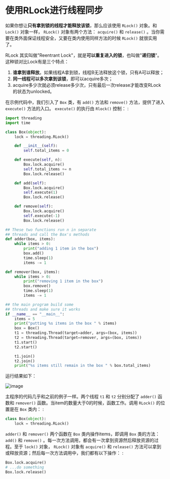 # 使用RLock进行线程同步

如果你想让**只有拿到锁的线程才能释放该锁**，那么应该使用 `RLock()` 对象。和 `Lock()` 对象一样， `RLock()` 对象有两个方法： `acquire()` 和 `release()` 。当你需要在类外面保证线程安全，又要在类内使用同样方法的时候 `RLock()` 就很实用了。

RLock 其实叫做"Reentrant Lock"，就是**可以重复进入的锁**，也叫做"**递归锁**"。这种锁对比Lock有是三个特点：

1. **谁拿到谁释放**。如果线程A拿到锁，线程B无法释放这个锁，只有A可以释放；
2. **同一线程可以多次拿到该锁**，即可以acquire多次；
3. acquire多少次就必须release多少次，只有最后一次release才能改变RLock的状态为unlocked。

在示例代码中，我们引入了 `Box` 类，有 `add()` 方法和 `remove()` 方法，提供了进入 `execute()` 方法的入口。 `execute()` 的执行由 `Rlock()` 控制： :

```python
import threading
import time

class Box(object):
    lock = threading.RLock()

    def __init__(self):
        self.total_items = 0

    def execute(self, n):
        Box.lock.acquire()
        self.total_items += n
        Box.lock.release()

    def add(self):
        Box.lock.acquire()
        self.execute(1)
        Box.lock.release()

    def remove(self):
        Box.lock.acquire()
        self.execute(-1)
        Box.lock.release()

## These two functions run n in separate
## threads and call the Box's methods
def adder(box, items):
    while items > 0:
        print("adding 1 item in the box")
        box.add()
        time.sleep(1)
        items -= 1

def remover(box, items):
    while items > 0:
        print("removing 1 item in the box")
        box.remove()
        time.sleep(1)
        items -= 1

## the main program build some
## threads and make sure it works
if __name__ == "__main__":
    items = 5
    print("putting %s items in the box " % items)
    box = Box()
    t1 = threading.Thread(target=adder, args=(box, items))
    t2 = threading.Thread(target=remover, args=(box, items))
    t1.start()
    t2.start()

    t1.join()
    t2.join()
    print("%s items still remain in the box " % box.total_items)
```

运行结果如下：

![image](https://i.loli.net/2021/06/01/39njglQfHBqDSsF.png)

主程序的代码几乎和之前的例子一样。两个线程 `t1` 和 `t2` 分别分配了 `adder()` 函数和 `remover()` 函数。当item的数量大于0的时候，函数工作。调用 `RLock()` 的位置是在 `Box` 类内： :

```python
class Box(object):
    lock = threading.RLock()
```

`adder()` 和 `remover()` 两个函数在 `Box` 类内操作items，即调用 `Box` 类的方法： `add()` 和 `remove()` 。每一次方法调用，都会有一次拿到资源然后释放资源的过程。至于 `lock()` 对象， `RLock()` 对象有 `acquire()` 和 `release()` 方法可以拿到或释放资源；然后每一次方法调用中，我们都有以下操作： :

```python
Box.lock.acquire()
# ...do something
Box.lock.release()
```
